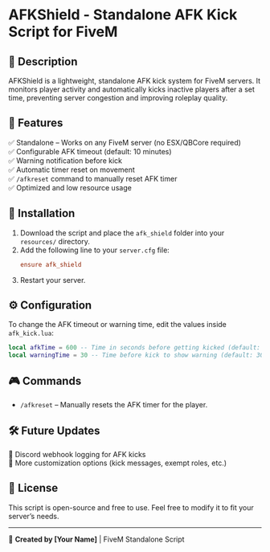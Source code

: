 # AFKShield - Standalone AFK Kick Script for FiveM

## 📌 Description
AFKShield is a lightweight, standalone AFK kick system for FiveM servers. It monitors player activity and automatically kicks inactive players after a set time, preventing server congestion and improving roleplay quality.

## 🔧 Features
✅ Standalone – Works on any FiveM server (no ESX/QBCore required)  
✅ Configurable AFK timeout (default: 10 minutes)  
✅ Warning notification before kick  
✅ Automatic timer reset on movement  
✅ `/afkreset` command to manually reset AFK timer  
✅ Optimized and low resource usage  

## 📂 Installation
1. Download the script and place the `afk_shield` folder into your `resources/` directory.
2. Add the following line to your `server.cfg` file:
   ```ini
   ensure afk_shield
   ```
3. Restart your server.

## ⚙️ Configuration
To change the AFK timeout or warning time, edit the values inside `afk_kick.lua`:
```lua
local afkTime = 600 -- Time in seconds before getting kicked (default: 10 minutes)
local warningTime = 30 -- Time before kick to show warning (default: 30 seconds)
```

## 🎮 Commands
- `/afkreset` – Manually resets the AFK timer for the player.

## 🛠️ Future Updates
🔹 Discord webhook logging for AFK kicks  
🔹 More customization options (kick messages, exempt roles, etc.)  

## 📜 License
This script is open-source and free to use. Feel free to modify it to fit your server’s needs.

---
🚀 **Created by [Your Name]** | FiveM Standalone Script

